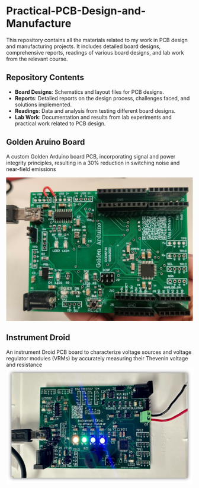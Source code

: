 # Practical-PCB-Design-and-Manufacture

This repository contains all the materials related to my work in PCB design and manufacturing projects. It includes detailed board designs, comprehensive reports, readings of various board designs, and lab work from the relevant course.

## Repository Contents
-   **Board Designs**: Schematics and layout files for PCB designs.
-   **Reports**: Detailed reports on the design process, challenges faced, and solutions implemented.
-   **Readings**: Data and analysis from testing different board designs.
-   **Lab Work**: Documentation and results from lab experiments and practical work related to PCB design.

## Golden Aruino Board
A custom Golden Arduino board PCB, incorporating signal and power integrity principles, resulting in a 30% reduction in switching noise and near-field emissions

![Golden Arduino PCB](https://github.com/vaishnavi-p/Practical-PCB-Design-and-Manufacture/blob/main/Golden%20Arduino%20Board/Golden_arduino_PCB.jpg)

## Instrument Droid
An instrument Droid PCB board to characterize voltage sources and voltage regulator modules (VRMs) by accurately measuring their Thevenin voltage and resistance
![Instrument Droid PCB](https://github.com/vaishnavi-p/Practical-PCB-Design-and-Manufacture/blob/main/Instrument%20Droid/Instrument_droid_PCB.png)

